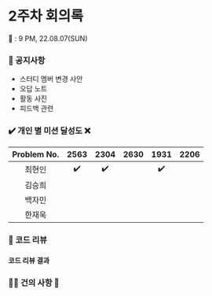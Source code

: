 # 2주차 회의록 

:calendar: : 9 PM, 22.08.07(SUN)

### :loudspeaker: 공지사항
- 스터디 멤버 변경 사안
- 오답 노트
- 활동 사진
- 피드백 관련

### :heavy_check_mark: 개인 별 미션 달성도 :x:
|Problem No.|2563|2304|2630|1931|2206|
|:-----------:|:-----:|:----:|:----:|:----:|:----:|
|최현인|:heavy_check_mark:|:heavy_check_mark:||:heavy_check_mark:||
|김승희||||||
|백자민||||||
|한재욱||||||

### :bookmark_tabs: 코드 리뷰


#### 코드 리뷰 결과

  
### :raising_hand_man: 건의 사항 :raising_hand:


